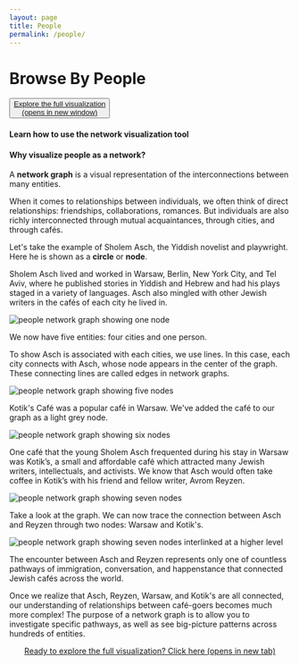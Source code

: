 ```yaml
---
layout: page
title: People
permalink: /people/
---
```

<div class='people'>
  <!-- <div class='wrapper'> -->
    <h1 class='section-title' id='people-title'>Browse By People</h1>
    <!-- <a href="https://lsa-mis.github.io/interactive-network-viz/new-scroll/docs/viz3/people_viz.html" target="_blank"><button id="people-button">Explore the full visualization<br />(opens in new window)</button></a> -->
    <button id="people-button" ><a href="https://lsa-mis.github.io/interactive-network-viz/new-scroll/docs/viz3/people_viz.html" target="_blank">Explore the full visualization<br />(opens in new window)</a></button>
    <h4>Learn how to use the network visualization tool</h4>
    <h4>Why visualize people as a network?</h4>
    <p>A <strong>network graph</strong> is a visual representation of the interconnections between many entities.</p>
    <p>When it comes to relationships between individuals, we often think of direct relationships: friendships, collaborations, romances. But individuals are   also richly interconnected through mutual acquaintances, through cities, and through cafés.</p>
    <p>Let's take the example of Sholem Asch, the Yiddish novelist and playwright. Here he is shown as a <strong>circle</strong> or <strong>node</strong>.</p>
    <div class="people-col-wrapper">
      <div class="people-col">
        <p>Sholem Asch lived and worked in Warsaw, Berlin, New York City, and Tel Aviv, where he published stories in Yiddish and Hebrew and had his plays staged in a variety of languages. Asch also mingled with other Jewish writers in the cafés of each city he lived in.</p>
      </div>
      <div class="people-col">
        <img class="people-element-image" src='{{site.baseurl}}/images/people/People1.png' alt="people network graph showing one node">
      </div>
    </div>
    <div class="people-col-wrapper">
      <div class="people-col">
        <p>We now have five entities: four cities and one person.</p>
        <p>To show Asch is associated with each cities, we use lines. In this case, each city connects with Asch, whose node appears in the center of the graph. These connecting lines are called edges in network graphs.</p>
      </div>
      <div class="people-col">
        <img class="people-element-image" src='{{site.baseurl}}/images/people/People2.png' alt="people network graph showing five nodes">
      </div>
    </div>
    <div class="people-col-wrapper">
      <div class="people-col">
        <p>Kotik's Café was a popular café in Warsaw. We've added the café to our graph as a light grey node.</p>
      </div>
      <div class="people-col">
        <img class="people-element-image" src='{{site.baseurl}}/images/people/People3.png' alt="people network graph showing six nodes">
      </div>
    </div>
    <div class="people-col-wrapper">
      <div class="people-col">
        <p>One café that the young Sholem Asch frequented during his stay in Warsaw was Kotik’s, a small and affordable café which attracted many Jewish writers, intellectuals, and activists. We know that Asch would often take coffee in Kotik’s with his friend and fellow writer, Avrom Reyzen.</p>
      </div>
      <div class="people-col">
        <img class="people-element-image" src='{{site.baseurl}}/images/people/People4.png' alt="people network graph showing seven nodes">
      </div>
    </div>
    <div class="people-col-wrapper">
      <div class="people-col">
        <p>Take a look at the graph. We can now trace the connection between Asch and Reyzen through two nodes: Warsaw and Kotik's.</p>
      </div>
      <div class="people-col">
        <img class="people-element-image" src='{{site.baseurl}}/images/people/People5.png' alt="people network graph showing seven nodes interlinked at a higher level">
      </div>
    </div>
    <p>The encounter between Asch and Reyzen represents only one of countless pathways of immigration, conversation, and happenstance that connected Jewish cafés across the world.</p>
    <p>Once we realize that Asch, Reyzen, Warsaw, and Kotik's are all connected, our understanding of relationships between café-goers becomes much more complex! The purpose of a network graph is to allow you to investigate specific pathways, as well as see big-picture patterns across hundreds of entities.</p> 
  <div align="center">
      <a href="https://lsa-mis.github.io/interactive-network-viz/new-scroll/docs/viz3/people_viz.html" target="_blank">Ready to explore the full visualization? Click here (opens in new tab)</a>
  </div> 
</div>

